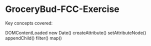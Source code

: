 # GroceryBud-FCC-Exercise

Key concepts covered:

DOMContentLoaded
new Date()
createAttribute()
setAttributeNode()
appendChild()
filter()
map()
